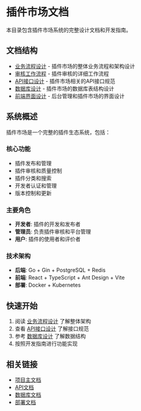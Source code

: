 # 插件市场文档

本目录包含插件市场系统的完整设计文档和开发指南。

## 文档结构

- [业务流程设计](./business-flow.md) - 插件市场的整体业务流程和架构设计
- [审核工作流程](./review-workflow.md) - 插件审核的详细工作流程
- [API接口设计](./api-design.md) - 插件市场相关的API接口规范
- [数据库设计](./database-design.md) - 插件市场的数据库表结构设计
- [前端界面设计](./ui-design.md) - 后台管理和插件市场的界面设计

## 系统概述

插件市场是一个完整的插件生态系统，包括：

### 核心功能
- 插件发布和管理
- 插件审核和质量控制
- 插件分类和搜索
- 开发者认证和管理
- 版本控制和更新

### 主要角色
- **开发者**: 插件的开发和发布者
- **管理员**: 负责插件审核和平台管理
- **用户**: 插件的使用者和评价者

### 技术架构
- **后端**: Go + Gin + PostgreSQL + Redis
- **前端**: React + TypeScript + Ant Design + Vite
- **部署**: Docker + Kubernetes

## 快速开始

1. 阅读 [业务流程设计](./business-flow.md) 了解整体架构
2. 查看 [API接口设计](./api-design.md) 了解接口规范
3. 参考 [数据库设计](./database-design.md) 了解数据结构
4. 按照开发指南进行功能实现

## 相关链接

- [项目主文档](../README.md)
- [API文档](../api/)
- [数据库文档](../database/)
- [部署文档](../deployment/)